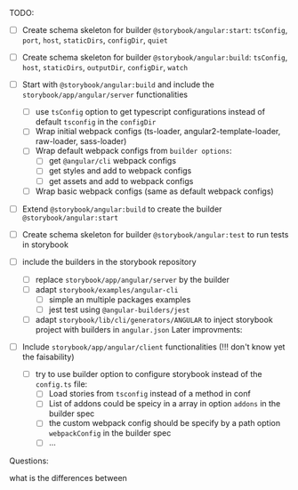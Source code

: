 TODO:

- [ ] Create schema skeleton for builder `@storybook/angular:start`: `tsConfig`, `port`, `host`, `staticDirs`, `configDir`, `quiet`
- [ ] Create schema skeleton for builder `@storybook/angular:build`: `tsConfig`, `host`, `staticDirs`, `outputDir`, `configDir`, `watch`
- [ ] Start with `@storybook/angular:build` and include the `storybook/app/angular/server` functionalities
  - [ ] use `tsConfig` option to get typescript configurations instead of default `tsconfig` in the `configDir`
  - [ ] Wrap initial webpack configs (ts-loader, angular2-template-loader, raw-loader, sass-loader)
  - [ ] Wrap default webpack configs from `builder options`:
    - [ ] get `@angular/cli` webpack configs
    - [ ] get styles and add to webpack configs
    - [ ] get assets and add to webpack configs
  - [ ] Wrap basic webpack configs (same as default webpack configs)
- [ ] Extend `@storybook/angular:build` to create the builder `@storybook/angular:start`
- [ ] Create schema skeleton for builder `@storybook/angular:test` to run tests in storybook
- [ ] include the builders in the storybook repository

  - [ ] replace `storybook/app/angular/server` by the builder
  - [ ] adapt `storybook/examples/angular-cli`
    - [ ] simple an multiple packages examples
    - [ ] jest test using `@angular-builders/jest`
  - [ ] adapt `storybook/lib/cli/generators/ANGULAR` to inject storybook project with builders in `angular.json`
        Later improvments:

- [ ] Include `storybook/app/angular/client` functionalities (!!! don't know yet the faisability)
  - [ ] try to use builder option to configure storybook instead of the `config.ts` file:
    - [ ] Load stories from `tsconfig` instead of a method in conf
    - [ ] List of addons could be speicy in a array in option `addons` in the builder spec
    - [ ] the custom webpack config should be specify by a path option `webpackConfig` in the builder spec
    - [ ] ...

Questions:

what is the differences between
